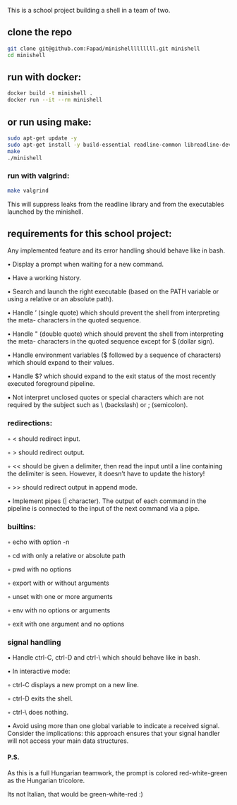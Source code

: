 This is a school project building a shell in a team of two.

## clone the repo
```bash
git clone git@github.com:Fapad/minishelllllllll.git minishell
cd minishell
```

## run with docker:

```bash
docker build -t minishell .
docker run --it --rm minishell
```

## or run using make:
```bash
sudo apt-get update -y
sudo apt-get install -y build-essential readline-common libreadline-dev libreadline7
make
./minishell
```

### run with valgrind:
```bash
make valgrind
```
This will suppress leaks from the readline library and from the executables launched by the minishell.

## requirements for this school project:
Any implemented feature and its error handling should behave like in bash.

• Display a prompt when waiting for a new command.

• Have a working history.

• Search and launch the right executable (based on the PATH variable or using a
relative or an absolute path).

• Handle ’ (single quote) which should prevent the shell from interpreting the meta-
characters in the quoted sequence.

• Handle " (double quote) which should prevent the shell from interpreting the meta-
characters in the quoted sequence except for $ (dollar sign).

• Handle environment variables ($ followed by a sequence of characters) which
should expand to their values.

• Handle $? which should expand to the exit status of the most recently executed
foreground pipeline.

• Not interpret unclosed quotes or special characters which are not required by the
subject such as \ (backslash) or ; (semicolon).

### redirections:

◦ < should redirect input.

◦ > should redirect output.

◦ << should be given a delimiter, then read the input until a line containing the
delimiter is seen. However, it doesn’t have to update the history!

◦ >> should redirect output in append mode.

• Implement pipes (| character). The output of each command in the pipeline is
connected to the input of the next command via a pipe.

### builtins:

◦ echo with option -n

◦ cd with only a relative or absolute path

◦ pwd with no options

◦ export with or without arguments

◦ unset with one or more arguments

◦ env with no options or arguments

◦ exit with one argument and no options

### signal handling

• Handle ctrl-C, ctrl-D and ctrl-\ which should behave like in bash.

• In interactive mode:

◦ ctrl-C displays a new prompt on a new line.

◦ ctrl-D exits the shell.

◦ ctrl-\ does nothing.

• Avoid using more than one global variable to indicate a received signal. Consider
the implications: this approach ensures that your signal handler will not access your
main data structures.


#### P.S.
As this is a full Hungarian teamwork, the prompt is colored red-white-green as the Hungarian tricolore. 

Its not Italian, that would be green-white-red :)
